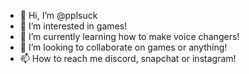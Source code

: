 - 👋 Hi, I’m @pplsuck
- 👀 I’m interested in games! 
- 🌱 I’m currently learning how to make voice changers!
- 💞️ I’m looking to collaborate on games or anything!
- 📫 How to reach me discord, snapchat or instagram!

<!---
pplsuck/pplsuck is a ✨ special ✨ repository because its `README.md` (this file) appears on your GitHub profile.
You can click the Preview link to take a look at your changes.
--->
